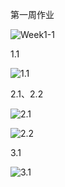 第一周作业

![Week1-1](C:\Users\17632\Desktop\登链训练营\Week1-1\Week1-1.png)



1.1

![1.1](C:\Users\17632\Desktop\登链训练营\Week1-1\1.1.png)



2.1、2.2

![2.1](C:\Users\17632\Desktop\登链训练营\Week1-1\2.1.png)

![2.2](C:\Users\17632\Desktop\登链训练营\Week1-1\2.2.png)



3.1

![3.1](C:\Users\17632\Desktop\登链训练营\Week1-1\3.1.png)